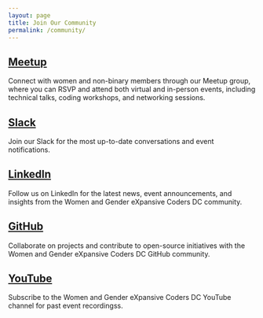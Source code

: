 ```yaml
---
layout: page
title: Join Our Community
permalink: /community/
---
```


## [Meetup](https://www.meetup.com/women-and-gender-expansive-coders-dc-wgxc-dc/s)

Connect with women and non-binary members through our Meetup group, where you can RSVP and attend both virtual and in-person events, including technical talks, coding workshops, and networking sessions.

## [Slack](https://join.slack.com/t/wgxcdc/shared_invite/zt-30t0pif1z-P0p1ckYWouUQjf8yII19IQ)

Join our Slack for the most up-to-date conversations and event notifications.

## [LinkedIn](https://www.linkedin.com/company/women-and-gender-expansive-coders-dc)

Follow us on LinkedIn for the latest news, event announcements, and insights from the Women and Gender eXpansive Coders DC community.

## [GitHub](https://github.com/wgxcodersdc)

Collaborate on projects and contribute to open-source initiatives with the Women and Gender eXpansive Coders DC GitHub community.

## [YouTube](https://www.youtube.com/@WGXCDC)

Subscribe to the Women and Gender eXpansive Coders DC YouTube channel for past event recordingss.
